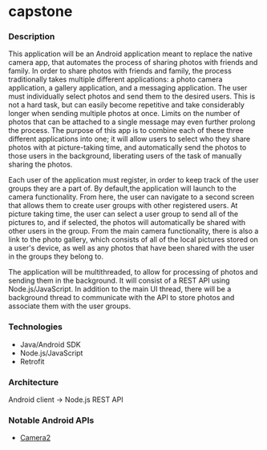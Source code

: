 # capstone
<h3>Description</h3>
  <p> 
    This application will be an Android application meant to replace the native camera app, that automates the process of sharing photos with friends and family. In order to share photos with friends and family, the process traditionally takes multiple different applications: a photo camera application, a gallery application, and a messaging application. The user must individually select photos and send them to the desired users. This is not a hard task, but can easily become repetitive and take considerably longer when sending multiple photos at once. Limits on the number of photos that can be attached to a single message may even further prolong the process. The purpose of this app is to combine each of these three different applications into one; it will allow users to select who they share photos with at picture-taking time, and automatically send the photos to those users in the background, liberating users of the task of manually sharing the photos.
  </p>
  <p>
    Each user of the application must register, in order to keep track of the user groups they are a part of. By default,the application will launch to the camera functionality. From here, the user can navigate to a second screen that allows them to create user groups with other registered users. At picture taking time, the user can select a user group to send all of the pictures to, and if selected, the photos will automatically be shared with other users in the group. From the main camera functionality, there is also a link to the photo gallery, which consists of all of the local pictures stored on a user's device, as well as any photos that have been shared with the user in the groups they belong to.
  </p>
  <p>
  The application will be multithreaded, to allow for processing of photos and sending them in the background. It will consist of a REST API using Node.js/JavaScript. In addition to the main UI thread, there will be a background thread to communicate with the API to store photos and associate them with the user groups.
  </p>
<h3>Technologies</h3>
<ul>
  <li>Java/Android SDK</li>
  <li>Node.js/JavaScript</li>
  <li>Retrofit</li>
</ul>

<h3>Architecture</h3>
Android client -> Node.js REST API

<h3>Notable Android APIs</h3>
<ul>
  <li><a href="http://developer.android.com/reference/android/hardware/camera2/package-summary.html">Camera2</li>
</ul>
